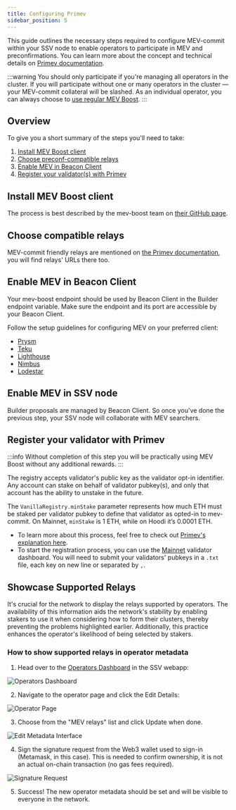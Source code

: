 ```yaml
---
title: Configuring Primev
sidebar_position: 5
---
```


This guide outlines the necessary steps required to configure MEV-commit within your SSV node to enable operators to participate in MEV and preconfirmations. You can learn more about the concept and technical details on [Primev documentation](https://docs.Primev.xyz/v1.0.0/get-started/welcome-to-Primev). 

:::warning
You should only participate if you're managing all operators in the cluster. If you will participate without one or many operators in the cluster — your MEV-commit collateral will be slashed. As an individual operator, you can always choose to [use regular MEV Boost](./configuring-mev.md).
:::

## Overview
To give you a short summary of the steps you'll need to take:
1. [Install MEV Boost client](#install-mev-boost-client)
2. [Choose preconf-compatible relays](#choose-compatible-relays)
3. [Enable MEV in Beacon Client](#enable-mev-in-beacon-client)
4. [Register your validator(s) with Primev](#register-your-validator-with-primev)

## Install MEV Boost client

The process is best described by the mev-boost team on [their GitHub page](https://github.com/flashbots/mev-boost?tab=readme-ov-file#installing). 

## Choose compatible relays

MEV-commit friendly relays are mentioned on [the Primev documentation](https://docs.Primev.xyz/v1.0.0/get-started/validators/validator-guide#supporting-relays), you will find relays' URLs there too.

## Enable MEV in Beacon Client

Your mev-boost endpoint should be used by Beacon Client in the Builder endpoint variable. Make sure the endpoint and its port are accessible by your Beacon Client.

Follow the setup guidelines for configuring MEV on your preferred client:

* [Prysm](https://docs.prylabs.network/docs/advanced/builder)
* [Teku](https://docs.teku.consensys.net/how-to/configure/use-proposer-config-file)
* [Lighthouse](https://lighthouse-book.sigmaprime.io/builders.html?highlight=mev#maximal-extractable-value-mev)
* [Nimbus](https://nimbus.guide/external-block-builder.html)
* [Lodestar](https://chainsafe.github.io/lodestar/usage/mev-integration/)

## Enable MEV in SSV node

Builder proposals are managed by Beacon Client. So once you've done the previous step, your SSV node will collaborate with MEV searchers.

## Register your validator with Primev

:::info
Without completion of this step you will be practically using MEV Boost without any additional rewards.
:::

The registry accepts validator's public key as the validator opt-in identifier. Any account can stake on behalf of validator pubkey(s), and only that account has the ability to unstake in the future.

The `VanillaRegistry.minStake` parameter represents how much ETH must be staked per validator pubkey to define that validator as opted-in to mev-commit. On Mainnet, `minStake` is 1 ETH, while on Hoodi it’s 0.0001 ETH.

- To learn more about this process, feel free to check out [Primev's explanation here](https://docs.Primev.xyz/v1.0.0/get-started/validators/vanilla).
- To start the registration process, you can use the [Mainnet](https://validators.mev-commit.xyz/) validator dashboard. 
You will need to submit your validators' pubkeys in a `.txt` file, each key on new line or separated by `,`.

## Showcase Supported Relays

It's crucial for the network to display the relays supported by operators. The availability of this information aids the network's stability by enabling stakers to use it when considering how to form their clusters, thereby preventing the problems highlighted earlier. Additionally, this practice enhances the operator's likelihood of being selected by stakers.

### How to show supported relays in operator metadata

1. Head over to the [Operators Dashboard](https://app.ssv.network/operators) in the SSV webapp:

![Operators Dashboard](/img/configure-mev-1.avif)

2. Navigate to the operator page and click the Edit Details:

![Operator Page](/img/configure-mev-2.avif)

3. Choose from the "MEV relays" list and click Update when done.

![Edit Metadata Interface](/img/configure-mev-3.avif)

4. Sign the signature request from the Web3 wallet used to sign-in (Metamask, in this case). This is needed to confirm ownership, it is not an actual on-chain transaction (no gas fees required).

<div style={{ display: 'flex', justifyContent: 'center' }}>
  <img 
    src="/img/configure-mev-4.png" 
    alt="Signature Request" 
    style={{ width: '50%', maxWidth: '500px' }}
  />
</div>

5. Success! The new operator metadata should be set and will be visible to everyone in the network.
